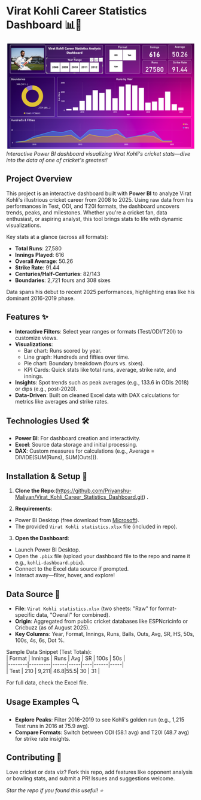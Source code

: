 # Virat Kohli Career Statistics Dashboard 📊🏏

![Dashboard Screenshot](Virat_Career_Stats.png)  
*Interactive Power BI dashboard visualizing Virat Kohli's cricket stats—dive into the data of one of cricket's greatest!*

## Project Overview
This project is an interactive dashboard built with **Power BI** to analyze Virat Kohli's illustrious cricket career from 2008 to 2025. Using raw data from his performances in Test, ODI, and T20I formats, the dashboard uncovers trends, peaks, and milestones. Whether you're a cricket fan, data enthusiast, or aspiring analyst, this tool brings stats to life with dynamic visualizations.

Key stats at a glance (across all formats):  
- **Total Runs**: 27,580  
- **Innings Played**: 616  
- **Overall Average**: 50.26  
- **Strike Rate**: 91.44  
- **Centuries/Half-Centuries**: 82/143  
- **Boundaries**: 2,721 fours and 308 sixes  

Data spans his debut to recent 2025 performances, highlighting eras like his dominant 2016-2019 phase.

## Features ✨
- **Interactive Filters**: Select year ranges or formats (Test/ODI/T20I) to customize views.  
- **Visualizations**:  
  - Bar chart: Runs scored by year.  
  - Line graph: Hundreds and fifties over time.  
  - Pie chart: Boundary breakdown (fours vs. sixes).  
  - KPI Cards: Quick stats like total runs, average, strike rate, and innings.  
- **Insights**: Spot trends such as peak averages (e.g., 133.6 in ODIs 2018) or dips (e.g., post-2020).  
- **Data-Driven**: Built on cleaned Excel data with DAX calculations for metrics like averages and strike rates.  

## Technologies Used 🛠️
- **Power BI**: For dashboard creation and interactivity.  
- **Excel**: Source data storage and initial processing.  
- **DAX**: Custom measures for calculations (e.g., Average = DIVIDE(SUM(Runs), SUM(Outs))).  

## Installation & Setup 🚀
1. **Clone the Repo**:(https://github.com/Priyanshu-Maliyan/Virat_Kohli_Career_Statistics_Dashboard.git) .

2. **Requirements**:  
- Power BI Desktop (free download from [Microsoft](https://github.com/Priyanshu-Maliyan/Virat_Kohli_Career_Statistics_Dashboard.git)).  
- The provided `Virat Kohli statistics.xlsx` file (included in repo).  

3. **Open the Dashboard**:  
- Launch Power BI Desktop.  
- Open the `.pbix` file (upload your dashboard file to the repo and name it e.g., `kohli-dashboard.pbix`).  
- Connect to the Excel data source if prompted.  
- Interact away—filter, hover, and explore!  

## Data Source 📂
- **File**: `Virat Kohli statistics.xlsx` (two sheets: "Raw" for format-specific data, "Overall" for combined).  
- **Origin**: Aggregated from public cricket databases like ESPNcricinfo or Cricbuzz (as of August 2025).  
- **Key Columns**: Year, Format, Innings, Runs, Balls, Outs, Avg, SR, HS, 50s, 100s, 4s, 6s, Dot %.  

Sample Data Snippet (Test Totals):  
| Format | Innings | Runs | Avg | SR | 100s | 50s |  
|--------|---------|------|-----|----|------|-----|  
| Test   | 210     | 9,211| 46.8|55.5| 30   | 31  |  

For full data, check the Excel file.

## Usage Examples 🔍
- **Explore Peaks**: Filter 2016-2019 to see Kohli's golden run (e.g., 1,215 Test runs in 2016 at 75.9 avg).  
- **Compare Formats**: Switch between ODI (58.1 avg) and T20I (48.7 avg) for strike rate insights.  

## Contributing 🤝
Love cricket or data viz? Fork this repo, add features like opponent analysis or bowling stats, and submit a PR! Issues and suggestions welcome.


*Star the repo if you found this useful! ⭐*

